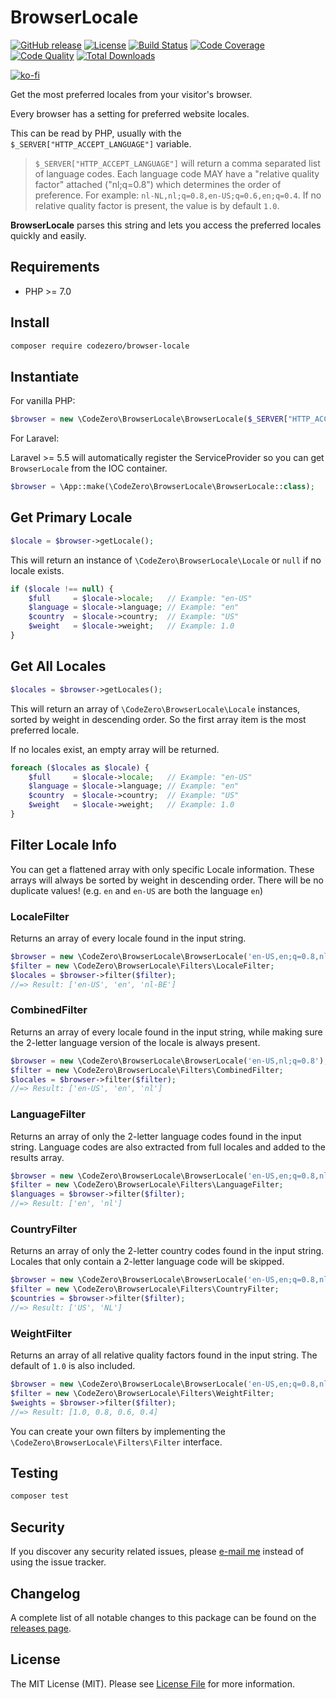 # BrowserLocale

[![GitHub release](https://img.shields.io/github/release/codezero-be/browser-locale.svg?style=flat-square)](https://github.com/codezero-be/browser-locale/releases)
[![License](https://img.shields.io/packagist/l/codezero/browser-locale.svg?style=flat-square)](LICENSE.md)
[![Build Status](https://img.shields.io/github/actions/workflow/status/codezero-be/browser-locale/run-tests.yml?style=flat-square&logo=github&logoColor=white&label=tests)](https://github.com/codezero-be/browser-locale/actions)
[![Code Coverage](https://img.shields.io/codacy/coverage/7948f1eaee514e47b4a07f268afc630f/master?style=flat-square)](https://app.codacy.com/gh/codezero-be/browser-locale)
[![Code Quality](https://img.shields.io/codacy/grade/7948f1eaee514e47b4a07f268afc630f/master?style=flat-square)](https://app.codacy.com/gh/codezero-be/browser-locale)
[![Total Downloads](https://img.shields.io/packagist/dt/codezero/browser-locale.svg?style=flat-square)](https://packagist.org/packages/codezero/browser-locale)

[![ko-fi](https://www.ko-fi.com/img/githubbutton_sm.svg)](https://ko-fi.com/R6R3UQ8V)

Get the most preferred locales from your visitor's browser.

Every browser has a setting for preferred website locales.

This can be read by PHP, usually with the `$_SERVER["HTTP_ACCEPT_LANGUAGE"]` variable.

> `$_SERVER["HTTP_ACCEPT_LANGUAGE"]` will return a comma separated list of language codes. Each language code MAY have a "relative quality factor" attached ("nl;q=0.8") which determines the order of preference. For example: `nl-NL,nl;q=0.8,en-US;q=0.6,en;q=0.4`. If no relative quality factor is present, the value is by default `1.0`.

**BrowserLocale** parses this string and lets you access the preferred locales quickly and easily.

##  Requirements

- PHP >= 7.0

## Install

```bash
composer require codezero/browser-locale
```

## Instantiate

For vanilla PHP:

```php
$browser = new \CodeZero\BrowserLocale\BrowserLocale($_SERVER["HTTP_ACCEPT_LANGUAGE"]);
```

For Laravel:

Laravel >= 5.5 will automatically register the ServiceProvider so you can get `BrowserLocale` from the IOC container.

```php
$browser = \App::make(\CodeZero\BrowserLocale\BrowserLocale::class);
```

## Get Primary Locale

```php
$locale = $browser->getLocale();
```

This will return an instance of `\CodeZero\BrowserLocale\Locale` or `null` if no locale exists.

```php
if ($locale !== null) {
    $full     = $locale->locale;   // Example: "en-US"
    $language = $locale->language; // Example: "en"
    $country  = $locale->country;  // Example: "US"
    $weight   = $locale->weight;   // Example: 1.0
}
```

## Get All Locales

```php
$locales = $browser->getLocales();
```

This will return an array of `\CodeZero\BrowserLocale\Locale` instances, sorted by weight in descending order.
So the first array item is the most preferred locale.

If no locales exist, an empty array will be returned.

```php
foreach ($locales as $locale) {
    $full     = $locale->locale;   // Example: "en-US"
    $language = $locale->language; // Example: "en"
    $country  = $locale->country;  // Example: "US"
    $weight   = $locale->weight;   // Example: 1.0  
}
```

## Filter Locale Info

You can get a flattened array with only specific Locale information.
These arrays will always be sorted by weight in descending order.
There will be no duplicate values! (e.g. `en` and `en-US` are both the language `en`)

### LocaleFilter

Returns an array of every locale found in the input string.

```php
$browser = new \CodeZero\BrowserLocale\BrowserLocale('en-US,en;q=0.8,nl-NL;q=0.6');
$filter = new \CodeZero\BrowserLocale\Filters\LocaleFilter;
$locales = $browser->filter($filter);
//=> Result: ['en-US', 'en', 'nl-BE']
```

### CombinedFilter

Returns an array of every locale found in the input string, while making sure the 2-letter language version of the locale is always present.

```php
$browser = new \CodeZero\BrowserLocale\BrowserLocale('en-US,nl;q=0.8');
$filter = new \CodeZero\BrowserLocale\Filters\CombinedFilter;
$locales = $browser->filter($filter);
//=> Result: ['en-US', 'en', 'nl']
```

### LanguageFilter

Returns an array of only the 2-letter language codes found in the input string. Language codes are also extracted from full locales and added to the results array.

```php
$browser = new \CodeZero\BrowserLocale\BrowserLocale('en-US,en;q=0.8,nl-NL;q=0.6');
$filter = new \CodeZero\BrowserLocale\Filters\LanguageFilter;
$languages = $browser->filter($filter);
//=> Result: ['en', 'nl']
```

### CountryFilter

Returns an array of only the 2-letter country codes found in the input string. Locales that only contain a 2-letter language code will be skipped.

```php
$browser = new \CodeZero\BrowserLocale\BrowserLocale('en-US,en;q=0.8,nl-NL;q=0.6,nl;q=0.4');
$filter = new \CodeZero\BrowserLocale\Filters\CountryFilter;
$countries = $browser->filter($filter);
//=> Result: ['US', 'NL']
```

### WeightFilter

Returns an array of all relative quality factors found in the input string. The default of `1.0` is also included.

```php
$browser = new \CodeZero\BrowserLocale\BrowserLocale('en-US,en;q=0.8,nl-NL;q=0.6,nl;q=0.4');
$filter = new \CodeZero\BrowserLocale\Filters\WeightFilter;
$weights = $browser->filter($filter);
//=> Result: [1.0, 0.8, 0.6, 0.4]
```

You can create your own filters by implementing the `\CodeZero\BrowserLocale\Filters\Filter` interface.

## Testing

```bash
composer test
```

## Security

If you discover any security related issues, please [e-mail me](mailto:ivan@codezero.be) instead of using the issue tracker.

## Changelog

A complete list of all notable changes to this package can be found on the
[releases page](https://github.com/codezero-be/browser-locale/releases).

## License

The MIT License (MIT). Please see [License File](LICENSE.md) for more information.
